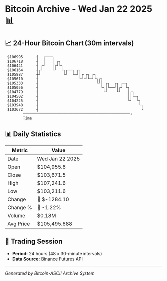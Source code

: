 # Bitcoin Archive - Wed Jan 22 2025 📊

## 📈 24-Hour Bitcoin Chart (30m intervals)

```
 $106995      ┤  ┌───┐                                         
 $106718      ┤  │   │ ┌┐                                      
 $106441      ┤ ┌┘   │┌┘└┐                                     
 $106164      ┤┌┘    └┘  └┐┌──┐ ┌┐                             
 $105887      ┼┘          └┘  └─┘│┌┐┌┐ ┌┐                      
 $105610      ┤                  └┘└┘└─┘└┐┌┐                   
 $105333      ┤                          └┘│ ┌┐  ┌┐ ┌─┐        
 $105056      ┤                            └┐│└──┘│┌┘ └┐       
 $104779      ┤                             └┘    └┘   │┌┐     
 $104502      ┤                                        ││└─┐   
 $104225      ┤                                        └┘  └┐  
 $103948      ┤                                             └┐ 
 $103672      ┤                                              └ 
        ────────────────────────────────────────────────→
        Time
```

## 📊 Daily Statistics

| Metric | Value |
|--------|-------|
| Date | Wed Jan 22 2025 |
| Open | $104,955.6 |
| Close | $103,671.5 |
| High | $107,241.6 |
| Low | $103,211.6 |
| Change | 🔴 $-1284.10 |
| Change % | 🔴 -1.22% |
| Volume | $0.18M |
| Avg Price | $105,495.688 |

## 📅 Trading Session

- **Period:** 24 hours (48 x 30-minute intervals)
- **Data Source:** Binance Futures API

---
*Generated by Bitcoin-ASCII Archive System*
